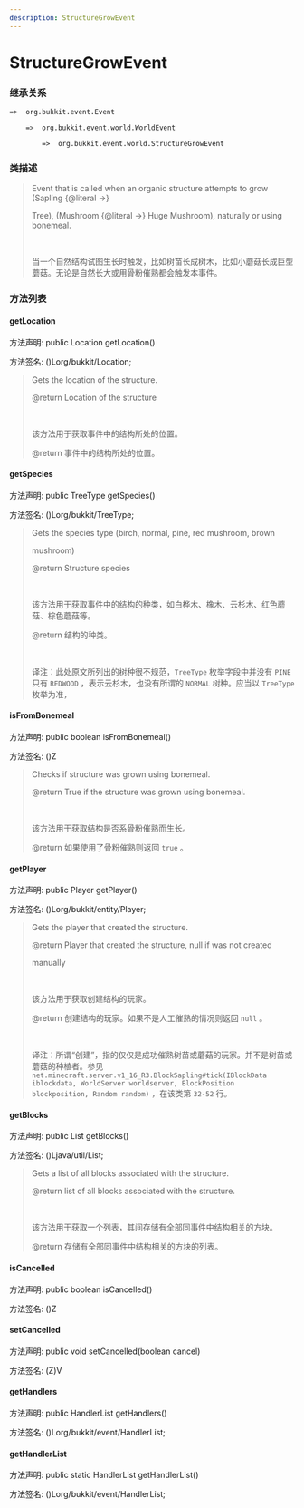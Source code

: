 ```yaml
---
description: StructureGrowEvent
---
```


# StructureGrowEvent

### 继承关系

    =>  org.bukkit.event.Event

        =>  org.bukkit.event.world.WorldEvent

            =>  org.bukkit.event.world.StructureGrowEvent

### 类描述

> Event that is called when an organic structure attempts to grow (Sapling {@literal ->}
> 
> Tree), (Mushroom {@literal ->} Huge Mushroom), naturally or using bonemeal.
> 
> <br>
> 
> 当一个自然结构试图生长时触发，比如树苗长成树木，比如小蘑菇长成巨型蘑菇。无论是自然长大或用骨粉催熟都会触发本事件。

### 方法列表

#### getLocation

方法声明: public Location getLocation()

方法签名: ()Lorg/bukkit/Location;

> Gets the location of the structure.
> 
> @return Location of the structure
> 
> <br>
> 
> 该方法用于获取事件中的结构所处的位置。
> 
> @return 事件中的结构所处的位置。

#### getSpecies

方法声明: public TreeType getSpecies()

方法签名: ()Lorg/bukkit/TreeType;

> Gets the species type (birch, normal, pine, red mushroom, brown
> 
> mushroom)
> 
> @return Structure species
> 
> <br>
> 
> 该方法用于获取事件中的结构的种类，如白桦木、橡木、云杉木、红色蘑菇、棕色蘑菇等。
> 
> @return 结构的种类。
> 
> <br>
> 
> 译注：此处原文所列出的树种很不规范，`TreeType` 枚举字段中并没有 `PINE` 只有 `REDWOOD` ，表示云杉木，也没有所谓的 `NORMAL` 树种。应当以 `TreeType` 枚举为准，

#### isFromBonemeal

方法声明: public boolean isFromBonemeal()

方法签名: ()Z

> Checks if structure was grown using bonemeal.
> 
> @return True if the structure was grown using bonemeal.
> 
> <br>
> 
> 该方法用于获取结构是否系骨粉催熟而生长。
> 
> @return 如果使用了骨粉催熟则返回 `true` 。

#### getPlayer

方法声明: public Player getPlayer()

方法签名: ()Lorg/bukkit/entity/Player;

> Gets the player that created the structure.
> 
> @return Player that created the structure, null if was not created
> 
> manually
> 
> <br>
> 
> 该方法用于获取创建结构的玩家。
> 
> @return 创建结构的玩家。如果不是人工催熟的情况则返回 `null` 。
> 
> <br>
> 
> 译注：所谓“创建”，指的仅仅是成功催熟树苗或蘑菇的玩家。并不是树苗或蘑菇的种植者。参见 `net.minecraft.server.v1_16_R3.BlockSapling#tick(IBlockData iblockdata, WorldServer worldserver, BlockPosition blockposition, Random random)` ，在该类第 `32-52` 行。

#### getBlocks

方法声明: public List<BlockState> getBlocks()

方法签名: ()Ljava/util/List;

> Gets a list of all blocks associated with the structure.
> 
> @return list of all blocks associated with the structure.
> 
> <br>
> 
> 该方法用于获取一个列表，其间存储有全部同事件中结构相关的方块。
> 
> @return 存储有全部同事件中结构相关的方块的列表。

#### isCancelled

方法声明: public boolean isCancelled()

方法签名: ()Z

#### setCancelled

方法声明: public void setCancelled(boolean cancel)

方法签名: (Z)V

#### getHandlers

方法声明: public HandlerList getHandlers()

方法签名: ()Lorg/bukkit/event/HandlerList;

#### getHandlerList

方法声明: public static HandlerList getHandlerList()

方法签名: ()Lorg/bukkit/event/HandlerList;